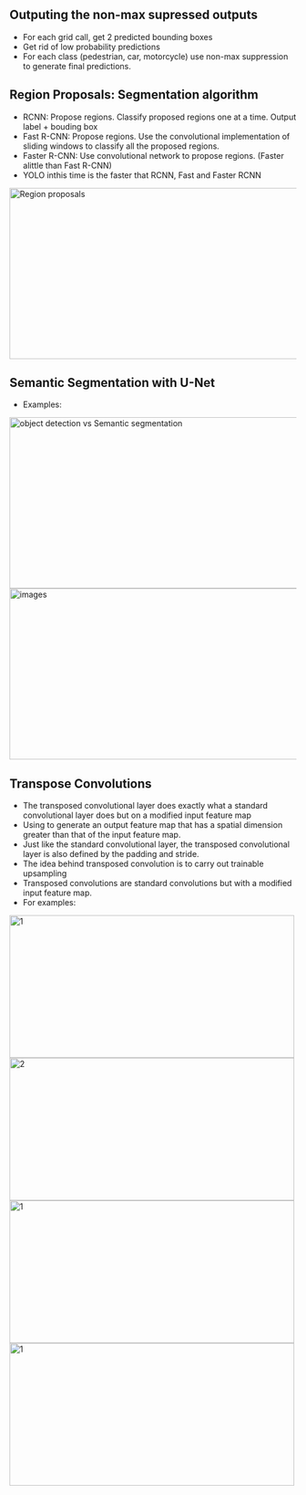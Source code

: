 ## **Outputing the non-max supressed outputs**
+ For each grid call, get 2 predicted bounding boxes
+ Get rid of low probability predictions
+ For each class (pedestrian, car, motorcycle) use non-max suppression to generate final predictions.
## **Region Proposals:** Segmentation algorithm
+ RCNN: Propose regions. Classify proposed regions one at a time. Output label + bouding box
+ Fast R-CNN: Propose regions. Use the convolutional implementation of sliding windows to classify all the proposed regions.
+ Faster R-CNN: Use convolutional network to propose regions. (Faster alittle than Fast R-CNN)
+ YOLO inthis time is the faster that RCNN, Fast and Faster RCNN
<img src="/home/tuandinh/Desktop/Deep Learning/Deep-Learning-Specialization-Coursera/C4 - Convolutional Neural Networks/week 3/images/Region proposals.png" alt="Region proposals" width="600" height="300">

## **Semantic Segmentation with U-Net**
+ Examples: 

<img src="/home/tuandinh/Desktop/Deep Learning/Deep-Learning-Specialization-Coursera/C4 - Convolutional Neural Networks/week 3/images/object detection vs Semantic segmentation.png" alt="object detection vs Semantic segmentation" width="600" height="300">

<img src="/home/tuandinh/Desktop/Deep Learning/Deep-Learning-Specialization-Coursera/C4 - Convolutional Neural Networks/week 3/images/Example segmentation.png" alt= "images" width="600" height= "300">

## **Transpose Convolutions**
+ The transposed convolutional layer does exactly what a standard convolutional layer does but on a modified input feature map
+ Using to generate an output feature map that has a spatial dimension greater than that of the input feature map.
+ Just like the standard convolutional layer, the transposed convolutional layer is also defined by the padding and stride.
+ The idea behind transposed convolution is to carry out trainable upsampling
+ Transposed convolutions are standard convolutions but with a modified input feature map.
+ For examples: 

<img src="/home/tuandinh/Desktop/Deep Learning/Deep-Learning-Specialization-Coursera/C4 - Convolutional Neural Networks/week 3/images/transpose1.png" alt="1" width="500" height="250">

<img src="/home/tuandinh/Desktop/Deep Learning/Deep-Learning-Specialization-Coursera/C4 - Convolutional Neural Networks/week 3/images/transpose2.png" alt="2" width="500" height="250">

<img src="/home/tuandinh/Desktop/Deep Learning/Deep-Learning-Specialization-Coursera/C4 - Convolutional Neural Networks/week 3/images/transpose3.png" alt="1" width="500" height="250">

<img src="/home/tuandinh/Desktop/Deep Learning/Deep-Learning-Specialization-Coursera/C4 - Convolutional Neural Networks/week 3/images/transpose4.png" alt="1" width="500" height="250">